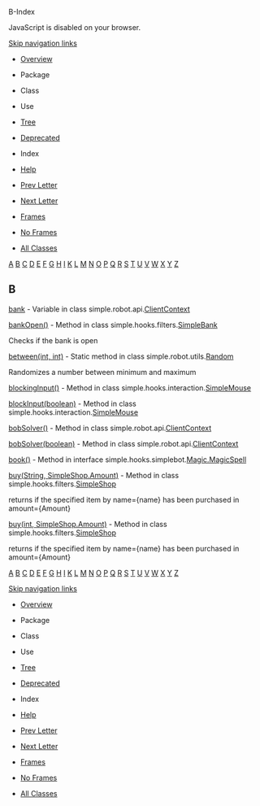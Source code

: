 B-Index   <!-- try { if (location.href.indexOf('is-external=true') == -1) { parent.document.title="B-Index"; } } catch(err) { } //-->

JavaScript is disabled on your browser.

[Skip navigation links](#skip.navbar.top "Skip navigation links")

*   [Overview](../overview-summary.html)
*   Package
*   Class
*   Use
*   [Tree](../overview-tree.html)
*   [Deprecated](../deprecated-list.html)
*   Index
*   [Help](../help-doc.html)

*   [Prev Letter](index-1.html)
*   [Next Letter](index-3.html)

*   [Frames](../index.html?index-files/index-2.html)
*   [No Frames](index-2.html)

*   [All Classes](../allclasses-noframe.html)

<!-- allClassesLink = document.getElementById("allclasses\_navbar\_top"); if(window==top) { allClassesLink.style.display = "block"; } else { allClassesLink.style.display = "none"; } //-->

[A](index-1.html) [B](index-2.html) [C](index-3.html) [D](index-4.html) [E](index-5.html) [F](index-6.html) [G](index-7.html) [H](index-8.html) [I](index-9.html) [K](index-10.html) [L](index-11.html) [M](index-12.html) [N](index-13.html) [O](index-14.html) [P](index-15.html) [Q](index-16.html) [R](index-17.html) [S](index-18.html) [T](index-19.html) [U](index-20.html) [V](index-21.html) [W](index-22.html) [X](index-23.html) [Y](index-24.html) [Z](index-25.html) 

B
-

[bank](../simple/robot/api/ClientContext.html#bank) - Variable in class simple.robot.api.[ClientContext](../simple/robot/api/ClientContext.html "class in simple.robot.api")

[bankOpen()](../simple/hooks/filters/SimpleBank.html#bankOpen--) - Method in class simple.hooks.filters.[SimpleBank](../simple/hooks/filters/SimpleBank.html "class in simple.hooks.filters")

Checks if the bank is open

[between(int, int)](../simple/robot/utils/Random.html#between-int-int-) - Static method in class simple.robot.utils.[Random](../simple/robot/utils/Random.html "class in simple.robot.utils")

Randomizes a number between minimum and maximum

[blockingInput()](../simple/hooks/interaction/SimpleMouse.html#blockingInput--) - Method in class simple.hooks.interaction.[SimpleMouse](../simple/hooks/interaction/SimpleMouse.html "class in simple.hooks.interaction")

[blockInput(boolean)](../simple/hooks/interaction/SimpleMouse.html#blockInput-boolean-) - Method in class simple.hooks.interaction.[SimpleMouse](../simple/hooks/interaction/SimpleMouse.html "class in simple.hooks.interaction")

[bobSolver()](../simple/robot/api/ClientContext.html#bobSolver--) - Method in class simple.robot.api.[ClientContext](../simple/robot/api/ClientContext.html "class in simple.robot.api")

[bobSolver(boolean)](../simple/robot/api/ClientContext.html#bobSolver-boolean-) - Method in class simple.robot.api.[ClientContext](../simple/robot/api/ClientContext.html "class in simple.robot.api")

[book()](../simple/hooks/simplebot/Magic.MagicSpell.html#book--) - Method in interface simple.hooks.simplebot.[Magic.MagicSpell](../simple/hooks/simplebot/Magic.MagicSpell.html "interface in simple.hooks.simplebot")

[buy(String, SimpleShop.Amount)](../simple/hooks/filters/SimpleShop.html#buy-java.lang.String-simple.hooks.filters.SimpleShop.Amount-) - Method in class simple.hooks.filters.[SimpleShop](../simple/hooks/filters/SimpleShop.html "class in simple.hooks.filters")

returns if the specified item by name={name} has been purchased in amount={Amount}

[buy(int, SimpleShop.Amount)](../simple/hooks/filters/SimpleShop.html#buy-int-simple.hooks.filters.SimpleShop.Amount-) - Method in class simple.hooks.filters.[SimpleShop](../simple/hooks/filters/SimpleShop.html "class in simple.hooks.filters")

returns if the specified item by name={name} has been purchased in amount={Amount}

[A](index-1.html) [B](index-2.html) [C](index-3.html) [D](index-4.html) [E](index-5.html) [F](index-6.html) [G](index-7.html) [H](index-8.html) [I](index-9.html) [K](index-10.html) [L](index-11.html) [M](index-12.html) [N](index-13.html) [O](index-14.html) [P](index-15.html) [Q](index-16.html) [R](index-17.html) [S](index-18.html) [T](index-19.html) [U](index-20.html) [V](index-21.html) [W](index-22.html) [X](index-23.html) [Y](index-24.html) [Z](index-25.html) 

[Skip navigation links](#skip.navbar.bottom "Skip navigation links")

*   [Overview](../overview-summary.html)
*   Package
*   Class
*   Use
*   [Tree](../overview-tree.html)
*   [Deprecated](../deprecated-list.html)
*   Index
*   [Help](../help-doc.html)

*   [Prev Letter](index-1.html)
*   [Next Letter](index-3.html)

*   [Frames](../index.html?index-files/index-2.html)
*   [No Frames](index-2.html)

*   [All Classes](../allclasses-noframe.html)

<!-- allClassesLink = document.getElementById("allclasses\_navbar\_bottom"); if(window==top) { allClassesLink.style.display = "block"; } else { allClassesLink.style.display = "none"; } //-->